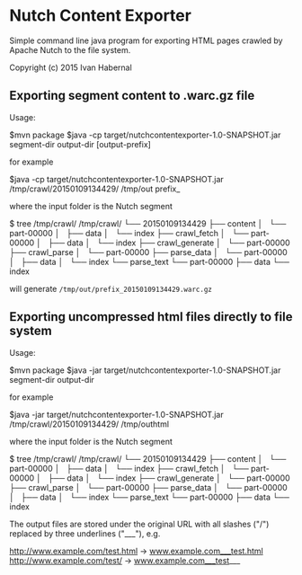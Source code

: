 # Nutch Content Exporter

Simple command line java program for exporting HTML pages crawled by Apache Nutch to the file system.

Copyright (c) 2015 Ivan Habernal

## Exporting segment content to .warc.gz file

Usage:

   $mvn package
   $java -cp target/nutchcontentexporter-1.0-SNAPSHOT.jar segment-dir output-dir [output-prefix]

for example

  $java -cp target/nutchcontentexporter-1.0-SNAPSHOT.jar /tmp/crawl/20150109134429/ /tmp/out prefix_

where the input folder is the Nutch segment

   $ tree /tmp/crawl/
   /tmp/crawl/
   └── 20150109134429
       ├── content
       │   └── part-00000
       │       ├── data
       │       └── index
       ├── crawl_fetch
       │   └── part-00000
       │       ├── data
       │       └── index
       ├── crawl_generate
       │   └── part-00000
       ├── crawl_parse
       │   └── part-00000
       ├── parse_data
       │   └── part-00000
       │       ├── data
       │       └── index
       └── parse_text
           └── part-00000
               ├── data
               └── index

will generate `/tmp/out/prefix_20150109134429.warc.gz`

## Exporting uncompressed html files directly to file system

Usage:

   $mvn package
   $java -jar target/nutchcontentexporter-1.0-SNAPSHOT.jar segment-dir output-dir

for example

   $java -jar target/nutchcontentexporter-1.0-SNAPSHOT.jar /tmp/crawl/20150109134429/ /tmp/outhtml

where the input folder is the Nutch segment

   $ tree /tmp/crawl/
   /tmp/crawl/
   └── 20150109134429
       ├── content
       │   └── part-00000
       │       ├── data
       │       └── index
       ├── crawl_fetch
       │   └── part-00000
       │       ├── data
       │       └── index
       ├── crawl_generate
       │   └── part-00000
       ├── crawl_parse
       │   └── part-00000
       ├── parse_data
       │   └── part-00000
       │       ├── data
       │       └── index
       └── parse_text
           └── part-00000
               ├── data
               └── index

The output files are stored under the original URL with all slashes ("/") replaced by three
underlines ("___"), e.g.

   http://www.example.com/test.html -> www.example.com___test.html
   http://www.example.com/test/ -> www.example.com___test___